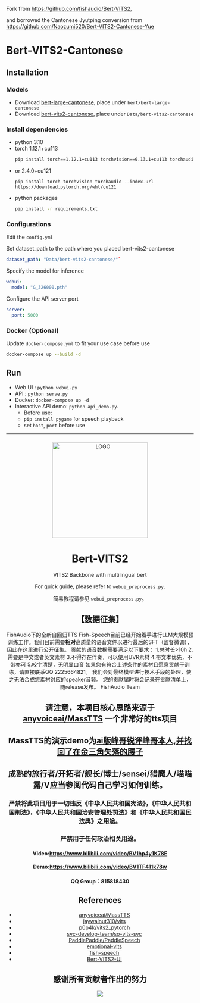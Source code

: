 Fork from https://github.com/fishaudio/Bert-VITS2,

and borrowed the Cantonese Jyutping conversion from https://github.com/Naozumi520/Bert-VITS2-Cantonese-Yue
# Bert-VITS2-Cantonese
## Installation
### Models
- Download [bert-large-cantonese](https://huggingface.co/hon9kon9ize/bert-large-cantonese), place under `bert/bert-large-cantonese`
- Download [bert-vits2-cantonese](https://huggingface.co/hon9kon9ize/bert-vits2-cantonese), place under `Data/bert-vits2-cantonese`

### Install dependencies
- python 3.10
- torch 1.12.1+cu113  
  ``` bash
  pip install torch==1.12.1+cu113 torchvision==0.13.1+cu113 torchaudio==0.12.1 --extra-index-url https://download.pytorch.org/whl/cu113
  ``` 
- or 2.4.0+cu121
  ```
  pip install torch torchvision torchaudio --index-url https://download.pytorch.org/whl/cu121
  ```
- python packages
  ```bash
  pip install -r requirements.txt
  ```

### Configurations
Edit the `config.yml`

Set dataset_path to the path where you placed bert-vits2-cantonese
```yaml
dataset_path: "Data/bert-vits2-cantonese/"`
```

Specify the model for inference
```yaml
webui:
  model: "G_326000.pth"
```
Configure the API server port
```yaml
server:
  port: 5000
```

### Docker (Optional)
Update `docker-compose.yml` to fit your use case before use
```bash
docker-compose up --build -d
```

## Run 
- Web UI : `python webui.py`
- API : `python serve.py`
- Docker: `docker-compose up -d`
- Interactive API demo: `python api_demo.py`. 
  - Before use:
  - `pip install pygame` for speech playback
  - set `host`, `port` before use
-----------

###

<div align="center">

<img alt="LOGO" src="https://avatars.githubusercontent.com/u/122017386" width="256" height="256" />

# Bert-VITS2

VITS2 Backbone with multilingual bert

For quick guide, please refer to `webui_preprocess.py`.

简易教程请参见 `webui_preprocess.py`。

## 【数据征集】
FishAudio下的全新自回归TTS Fish-Speech目前已经开始着手进行LLM大规模预训练工作。我们目前需要**相对**高质量的语音文件以进行最后的SFT（监督微调），因此在这里进行公开征集。
贡献的语音数据需要满足以下要求：
1.总时长>10h
2.需要是中文或者英文素材
3.不得存在伴奏，可以使用UVR素材
4.带文本优先，不带亦可
5.咬字清楚，无明显口音
如果您有符合上述条件的素材且愿意贡献于训练，请直接联系QQ 2225664821。
我们会对最终模型进行技术手段的处理，使之无法合成您素材对应的speaker音频。
您的贡献届时将会记录在贡献清单上，随release发布。
FishAudio Team

## 请注意，本项目核心思路来源于[anyvoiceai/MassTTS](https://github.com/anyvoiceai/MassTTS) 一个非常好的tts项目
## MassTTS的演示demo为[ai版峰哥锐评峰哥本人,并找回了在金三角失落的腰子](https://www.bilibili.com/video/BV1w24y1c7z9)

[//]: # (## 本项目与[PlayVoice/vits_chinese]&#40;https://github.com/PlayVoice/vits_chinese&#41; 没有任何关系)

[//]: # ()
[//]: # (本仓库来源于之前朋友分享了ai峰哥的视频，本人被其中的效果惊艳，在自己尝试MassTTS以后发现fs在音质方面与vits有一定差距，并且training的pipeline比vits更复杂，因此按照其思路将bert)

## 成熟的旅行者/开拓者/舰长/博士/sensei/猎魔人/喵喵露/V应当参阅代码自己学习如何训练。

### 严禁将此项目用于一切违反《中华人民共和国宪法》，《中华人民共和国刑法》，《中华人民共和国治安管理处罚法》和《中华人民共和国民法典》之用途。
### 严禁用于任何政治相关用途。
#### Video:https://www.bilibili.com/video/BV1hp4y1K78E
#### Demo:https://www.bilibili.com/video/BV1TF411k78w
#### QQ Group：815818430
## References
+ [anyvoiceai/MassTTS](https://github.com/anyvoiceai/MassTTS)
+ [jaywalnut310/vits](https://github.com/jaywalnut310/vits)
+ [p0p4k/vits2_pytorch](https://github.com/p0p4k/vits2_pytorch)
+ [svc-develop-team/so-vits-svc](https://github.com/svc-develop-team/so-vits-svc)
+ [PaddlePaddle/PaddleSpeech](https://github.com/PaddlePaddle/PaddleSpeech)
+ [emotional-vits](https://github.com/innnky/emotional-vits)
+ [fish-speech](https://github.com/fishaudio/fish-speech)
+ [Bert-VITS2-UI](https://github.com/jiangyuxiaoxiao/Bert-VITS2-UI)
## 感谢所有贡献者作出的努力
<a href="https://github.com/fishaudio/Bert-VITS2/graphs/contributors" target="_blank">
  <img src="https://contrib.rocks/image?repo=fishaudio/Bert-VITS2"/>
</a>

[//]: # (# 本项目所有代码引用均已写明，bert部分代码思路来源于[AI峰哥]&#40;https://www.bilibili.com/video/BV1w24y1c7z9&#41;，与[vits_chinese]&#40;https://github.com/PlayVoice/vits_chinese&#41;无任何关系。欢迎各位查阅代码。同时，我们也对该开发者的[碰瓷，乃至开盒开发者的行为]&#40;https://www.bilibili.com/read/cv27101514/&#41;表示强烈谴责。)
